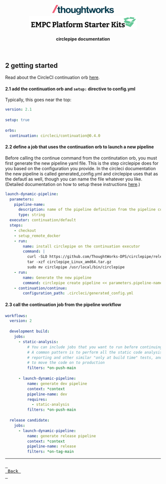 <div align="center">
	<p>
		<img alt="Thoughtworks Logo" src="https://raw.githubusercontent.com/ThoughtWorks-DPS/static/master/thoughtworks_flamingo_wave.png?sanitize=true" width=200 />
    <br />
		<img alt="DPS Title" src="https://raw.githubusercontent.com/ThoughtWorks-DPS/static/master/EMPCPlatformStarterKitsImage.png?sanitize=true" width=350/>
	</p>
  <h4>circlepipe documentation</h4>
</div>
<br />

## 2 getting started

Read about the CircleCI continuation orb [here](https://circleci.com/docs/using-dynamic-configuration/).  

#### 2.1 add the continuation orb and `setup:` directive to config.yml

Typically, this goes near the top:
```yaml
version: 2.1

setup: true

orbs:
  continuation: circleci/continuation@0.4.0
```

#### 2.2 define a job that uses the continuation orb to launch a new pipeline

Before calling the continue command from the continutation orb, you must first generate the new pipeline yaml file. This is the step circlepipe does for you based on the configuration you provide. In the circleci documentation the new
pipeline is called generated_config.yml and circlepipe uses that as the defautl as well, though you can name the file whatever you like. (Detailed documentation on how to setup these instructions [here](./pipelines.md).)  
```yaml
launch-dynamic-pipeline:
  parameters:
    pipeline-name:
      description: name of the pipeline definition from the pipeline control file
      type: string
  executor: continuation/default
  steps:
    - checkout
    - setup_remote_docker
    - run:
        name: install circlepipe on the continuation executor
        command: |
          curl -SLO https://github.com/ThoughtWorks-DPS/circlepipe/releases/latest/download/circlepipe_Linux_amd64.tar.gz
          tar -xzf circlepipe_Linux_amd64.tar.gz
          sudo mv circlepipe /usr/local/bin/circlepipe
    - run:
        name: Generate the new pipeline
        command: circlepipe create pipeline << parameters.pipeline-name >>
    - continuation/continue:
        configuration_path: .circleci/generated_config.yml
```

#### 2.3 call the continuation job from the pipeline workflow

```yaml
workflows:
  version: 2

  development build:
    jobs:
      - static-analysis:
          # You can include jobs that you want to run before continuing with a new pipeline.
          # A common pattern is to perform all the static code analysis, unit tests and coverage
          # reporting and other similar "only at build time" tests, and then launch a deployment
          # to move the code on to production
          filters: *on-push-main

      - launch-dynamic-pipeline:
          name: generate dev pipeline
          context: *context
          pipeline-name: dev
          requires:
            - static-analysis
          filters: *on-push-main

  release candidate:
    jobs:
      - launch-dynamic-pipeline:
          name: generate release pipeline
          context: *context
          pipeline-name: release
          filters: *on-tag-main
```

<hr>  

[<kbd> <br> Back <br> </kbd>](./table_of_contents.md)
